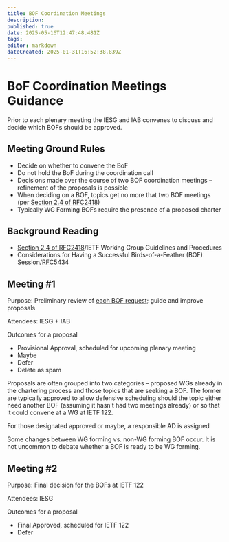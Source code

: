 ```yaml
---
title: BOF Coordination Meetings
description: 
published: true
date: 2025-05-16T12:47:48.481Z
tags: 
editor: markdown
dateCreated: 2025-01-31T16:52:38.839Z
---
```


# BoF Coordination Meetings Guidance

Prior to each plenary meeting the IESG and IAB convenes to discuss and decide which BOFs should be approved.

## Meeting Ground Rules

* Decide on whether to convene the BoF  
* Do not hold the BoF during the coordination call  
* Decisions made over the course of two BOF coordination meetings – refinement of the proposals is possible  
* When deciding on a BOF, topics get no more that two BOF meetings (per [Section 2.4 of RFC2418](https://www.rfc-editor.org/rfc/rfc2418.html#section-2.4))  
* Typically WG Forming BOFs require the presence of a proposed charter

## Background Reading

* [Section 2.4 of RFC2418](https://www.rfc-editor.org/rfc/rfc2418.html#section-2.4)/IETF Working Group Guidelines and Procedures   
* Considerations for Having a Successful Birds-of-a-Feather (BOF) Session/[RFC5434](https://datatracker.ietf.org/doc/rfc5434/)

## Meeting \#1

Purpose: Preliminary review of [each BOF request](https://datatracker.ietf.org/doc/bof-requests); guide and improve proposals

Attendees: IESG \+ IAB

Outcomes for a proposal

* Provisional Approval, scheduled for upcoming plenary meeting
* Maybe  
* Defer  
* Delete as spam


Proposals are often grouped into two categories – proposed WGs already in the chartering process and those topics that are seeking a BOF.  The former are typically approved to allow defensive scheduling should the topic either need another BOF (assuming it hasn’t had two meetings already) or so that it could convene at a WG at IETF 122\.

For those designated approved or maybe, a responsible AD is assigned

Some changes between WG forming vs. non-WG forming BOF occur.  It is not uncommon to debate whether a BOF is ready to be WG forming.

## Meeting \#2

Purpose: Final decision for the BOFs at IETF 122

Attendees: IESG

Outcomes for a proposal

* Final Approved, scheduled for IETF 122  
* Defer